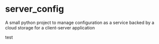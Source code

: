 # server_config
A small python project to manage configuration as a service backed by a cloud storage for a client-server application

test



